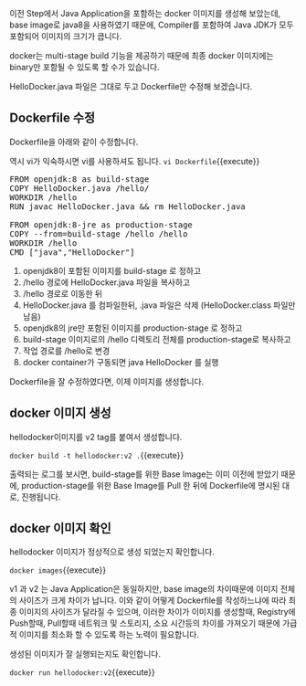 이전 Step에서 Java Application을 포함하는 docker 이미지를 생성해 보았는데,
base image로 java8을 사용하였기 때문에, Compiler를 포함하여 Java JDK가 모두 포함되어 이미지의 크기가 큽니다.

docker는 multi-stage build 기능을 제공하기 때문에 최종 docker 이미지에는 binary만 포함될 수 있도록 할 수가 있습니다.

HelloDocker.java 파일은 그대로 두고 Dockerfile만 수정해 보겠습니다.

## Dockerfile 수정
Dockerfile을 아래와 같이 수정합니다.

역시 vi가 익숙하시면 vi를 사용하셔도 됩니다.
`vi Dockerfile`{{execute}}

<pre class="file" data-filename="Dockerfile" data-target="replace">FROM openjdk:8 as build-stage
COPY HelloDocker.java /hello/
WORKDIR /hello
RUN javac HelloDocker.java && rm HelloDocker.java

FROM openjdk:8-jre as production-stage
COPY --from=build-stage /hello /hello
WORKDIR /hello
CMD ["java","HelloDocker"]
</pre>

1. openjdk8이 포함된 이미지를 build-stage 로 정하고
2. /hello 경로에 HelloDocker.java 파일을 복사하고
3. /hello 경로로 이동한 뒤
4. HelloDocker.java 를 컴파일한뒤, .java 파일은 삭제 (HelloDocker.class 파일만 남음)
5. openjdk8의 jre만 포함된 이미지를 production-stage 로 정하고
6. build-stage 이미지로의 /hello 디렉토리 전체를 production-stage로 복사하고
7. 작업 경로를 /hello로 변경
8. docker container가 구동되면 java HelloDocker 를 실행

Dockerfile을 잘 수정하였다면, 이제 이미지를 생성합니다.

## docker 이미지 생성
hellodocker이미지를 v2 tag를 붙여서 생성합니다.

`docker build -t hellodocker:v2 .`{{execute}}

출력되는 로그를 보시면, build-stage를 위한 Base Image는 이미 이전에 받았기 때문에, production-stage를 위한 Base Image를 Pull 한 뒤에 Dockerfile에 명시된 대로, 진행됩니다.

## docker 이미지 확인
hellodocker 이미지가 정상적으로 생성 되었는지 확인합니다.

`docker images`{{execute}}

v1 과 v2 는 Java Application은 동일하지만, base image의 차이때문에 이미지 전체의 사이즈가 크게 차이가 납니다.
이와 같이 어떻게 Dockerfile를 작성하느냐에 따라 최종 이미지의 사이즈가 달라질 수 있으며, 이러한 차이가 이미지를 생성할때, Registry에 Push할때, Pull할때 네트워크 및 스토리지, 소요 시간등의 차이를 가져오기 때문에 가급적 이미지를 최소화 할 수 있도록 하는 노력이 필요합니다.

생성된 이미지가 잘 실행되는지도 확인합니다.

`docker run hellodocker:v2`{{execute}}
